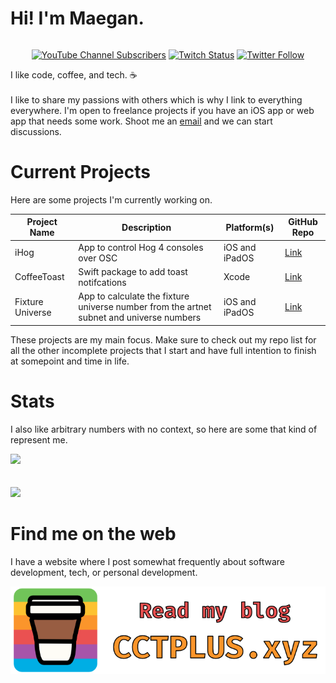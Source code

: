 # Hi! I'm Maegan.
<div style="display:flex;justify-content:center;">

[![YouTube Channel Subscribers](https://img.shields.io/youtube/channel/subscribers/UC6na4Lq0ozPBjHD1X42szEQ?logo=youtube&style=for-the-badge)](https://www.youtube.com/channel/UC6na4Lq0ozPBjHD1X42szEQ) [![Twitch Status](https://img.shields.io/twitch/status/maeganwilson_?logo=twitch&style=for-the-badge)](https://twitch.tv/maeganwilson_) [![Twitter Follow](https://img.shields.io/twitter/follow/maeganwilson_?logo=twitter&style=for-the-badge)](https://twitter.com/maeganwilson_)

</div>
I like code, coffee, and tech. ☕
<br/><br/>
I like to share my passions with others which is why I link to everything everywhere. I'm open to freelance projects if you have an iOS app or web app that needs some work. Shoot me an <a href = "mailto: freelance@cctplus.xyz">email</a> and we can start discussions.

# Current Projects

Here are some projects I'm currently working on.

| Project Name | Description | Platform(s) | GitHub Repo |
| --- | --- | --- | --- |
| iHog | App to control Hog 4 consoles over OSC | iOS and iPadOS | [Link](https://github.com/maeganwilson/iHog4)|
| CoffeeToast | Swift package to add toast notifcations | Xcode | [Link](https://github.com/maeganwilson/CoffeeToast) |
| Fixture Universe | App to calculate the fixture universe number from the artnet subnet and universe numbers | iOS and iPadOS | [Link](https://github.com/maeganwilson/artnet-converter) |

These projects are my main focus. Make sure to check out my repo list for all the other incomplete projects that I start and have full intention to finish at somepoint and time in life.

# Stats

I also like arbitrary numbers with no context, so here are some that kind of represent me.

<a href="https://github.com/anuraghazra/github-readme-stats"><img src="https://github-readme-stats.vercel.app/api?username=maeganwilson&count_private=true&show_icons=true&theme=github_dark"/></a>
<br/><br/><br/>
<a href="https://github.com/anuraghazra/github-readme-stats"><img src="https://github-readme-stats.vercel.app/api/top-langs/?username=maeganwilson&count_private=true&show_icons=true&layout=compact&theme=github_dark"/></a>


# Find me on the web

I have a website where I post somewhat frequently about software development, tech, or personal development.

[![My Website: cctplus.xyz](/assets/images/website.png)](https://cctplus.xyz)
